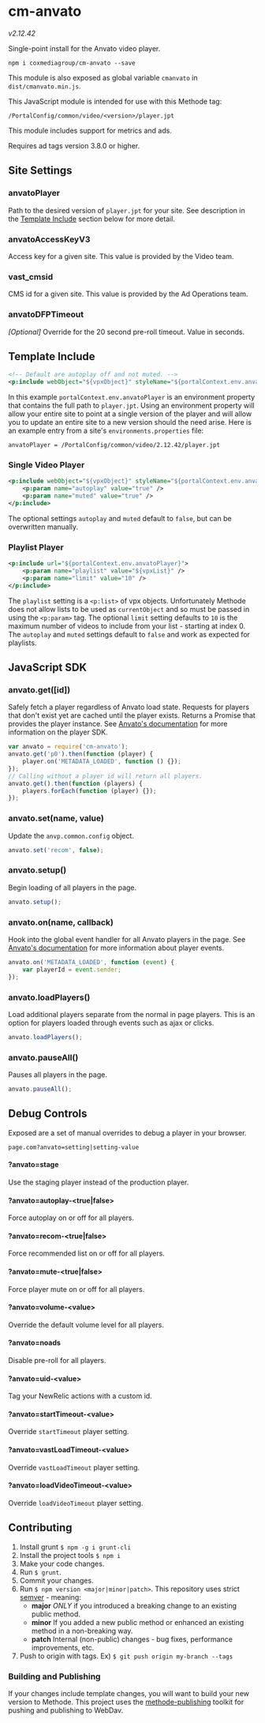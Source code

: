 # cm-anvato
*v2.12.42*

Single-point install for the Anvato video player.

    npm i coxmediagroup/cm-anvato --save

This module is also exposed as global variable `cmanvato` in `dist/cmanvato.min.js`.

This JavaScript module is intended for use with this Methode tag:

    /PortalConfig/common/video/<version>/player.jpt

This module includes support for metrics and ads.

Requires ad tags version 3.8.0 or higher.

## Site Settings
### anvatoPlayer
Path to the desired version of `player.jpt` for your site. See description in the [Template Include](#template-include) section below for more detail.

### anvatoAccessKeyV3
Access key for a given site. This value is provided by the Video team.

### vast_cmsid
CMS id for a given site. This value is provided by the Ad Operations team.

### anvatoDFPTimeout
*[Optional]* Override for the 20 second pre-roll timeout. Value in seconds.

## Template Include
```xml
<!-- Default are autoplay off and not muted. -->
<p:include webObject="${vpxObject}" styleName="${portalContext.env.anvatoPlayer}" />
```
In this example `portalContext.env.anvatoPlayer` is an environment property that contains the full path to `player.jpt`. Using an environment property will allow your entire site to point at a single version of the player and will allow you to update an entire site to a new version should the need arise.
Here is an example entry from a site's `environments.properties` file:
```
anvatoPlayer = /PortalConfig/common/video/2.12.42/player.jpt
```
### Single Video Player
```xml
<p:include webObject="${vpxObject}" styleName="${portalContext.env.anvatoPlayer}">
    <p:param name="autoplay" value="true" />
    <p:param name="muted" value="true" />
</p:include>
```
The optional settings `autoplay` and `muted` default to `false`, but can be overwritten manually.

### Playlist Player
```xml
<p:include url="${portalContext.env.anvatoPlayer}">
    <p:param name="playlist" value="${vpxList}" />
    <p:param name="limit" value="10" />
</p:include>
```
The `playlist` setting is a `<p:list>` of vpx objects. Unfortunately Methode does not allow lists to be used as `currentObject` and so must be passed in using the `<p:param>` tag. The optional `limit` setting defaults to `10` is the maximum number of videos to include from your list - starting at index 0. The `autoplay` and `muted` settings default to `false` and work as expected for playlists.

## JavaScript SDK

### anvato.get([id])
Safely fetch a player regardless of Anvato load state. Requests for players that don't exist yet are cached until the player exists. Returns a Promise that provides the player instance. See [Anvato's documentation](https://dev.anvato.net/api/player#reference-guide) for more information on the player SDK.
```js
var anvato = require('cm-anvato');
anvato.get('p0').then(function (player) {
    player.on('METADATA_LOADED', function () {});
});
// Calling without a player id will return all players.
anvato.get().then(function (players) {
    players.forEach(function (player) {});
});
```
### anvato.set(name, value)
Update the `anvp.common.config` object.
```js
anvato.set('recom', false);
```
### anvato.setup()
Begin loading of all players in the page.
```js
anvato.setup();
```
### anvato.on(name, callback)
Hook into the global event handler for all Anvato players in the page. See [Anvato's documentation](https://dev.anvato.net/api/player#api-events) for more information about player events.
```js
anvato.on('METADATA_LOADED', function (event) {
    var playerId = event.sender;
});
```
### anvato.loadPlayers()
Load additional players separate from the normal in page players. This is an option for players loaded through events such as ajax or clicks.
```js
anvato.loadPlayers();
```
### anvato.pauseAll()
Pauses all players in the page.
```js
anvato.pauseAll();
```

## Debug Controls
Exposed are a set of manual overrides to debug a player in your browser.
```
page.com?anvato=setting|setting-value
```

#### ?anvato=stage
Use the staging player instead of the production player.

#### ?anvato=autoplay-&lt;true|false&gt;
Force autoplay on or off for all players.

#### ?anvato=recom-&lt;true|false&gt;
Force recommended list on or off for all players.

#### ?anvato=mute-&lt;true|false&gt;
Force player mute on or off for all players.

#### ?anvato=volume-&lt;value&gt;
Override the default volume level for all players.

#### ?anvato=noads
Disable pre-roll for all players.

#### ?anvato=uid-&lt;value&gt;
Tag your NewRelic actions with a custom id.

#### ?anvato=startTimeout-&lt;value&gt;
Override `startTimeout` player setting.

#### ?anvato=vastLoadTimeout-&lt;value&gt;
Override `vastLoadTimeout` player setting.

#### ?anvato=loadVideoTimeout-&lt;value&gt;
Override `loadVideoTimeout` player setting.

## Contributing
1. Install grunt `$ npm -g i grunt-cli`
1. Install the project tools `$ npm i`
1. Make your code changes.
1. Run `$ grunt`.
1. Commit your changes.
1. Run `$ npm version <major|minor|patch>`. This repository uses strict [semver](http://semver.org) - meaning:
   * **major** *ONLY* if you introduced a breaking change to an existing public method.
   * **minor** If you added a new public method or enhanced an existing method in a non-breaking way.
   * **patch** Internal (non-public) changes - bug fixes, performance improvements, etc.
1. Push to origin with tags. Ex) `$ git push origin my-branch --tags`

### Building and Publishing
If your changes include template changes, you will want to build your new version to Methode. This project uses the [methode-publishing](https://github.com/coxmediagroup/methode-publishing#methode-publishing-tools) toolkit for pushing and publishing to WebDav.
